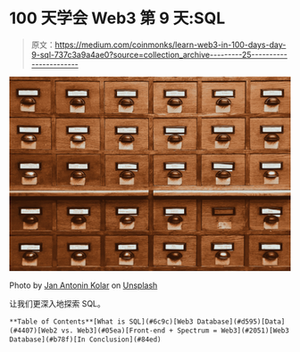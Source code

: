 # 100 天学会 Web3 第 9 天:SQL

> 原文：<https://medium.com/coinmonks/learn-web3-in-100-days-day-9-sql-737c3a9a4ae0?source=collection_archive---------25----------------------->

![](img/73ce8d30956d50d9d0f661587e68262b.png)

Photo by [Jan Antonin Kolar](https://unsplash.com/@jankolar?utm_source=unsplash&utm_medium=referral&utm_content=creditCopyText) on [Unsplash](https://unsplash.com/s/photos/database?utm_source=unsplash&utm_medium=referral&utm_content=creditCopyText)

让我们更深入地探索 SQL。

```
**Table of Contents**[What is SQL](#6c9c)[Web3 Database](#d595)[Data](#4407)[Web2 vs. Web3](#05ea)[Front-end + Spectrum = Web3](#2051)[Web3 Database](#b78f)[In Conclusion](#84ed)
```